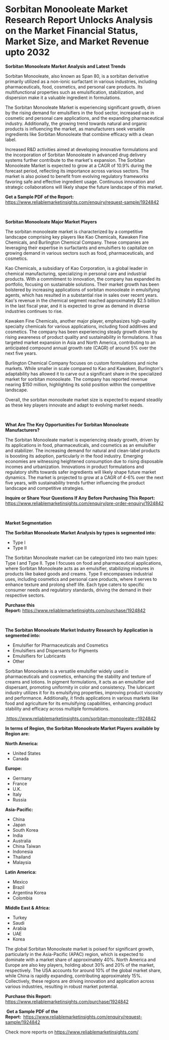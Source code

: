 <p><h1>Sorbitan Monooleate Market Research Report Unlocks Analysis on the Market Financial Status, Market Size, and Market Revenue upto 2032</h1></p><p><strong>Sorbitan Monooleate Market Analysis and Latest Trends</strong></p>
<p><p>Sorbitan Monooleate, also known as Span 80, is a sorbitan derivative primarily utilized as a non-ionic surfactant in various industries, including pharmaceuticals, food, cosmetics, and personal care products. Its multifunctional properties such as emulsification, stabilization, and dispersion make it a valuable ingredient in formulations.</p><p>The Sorbitan Monooleate Market is experiencing significant growth, driven by the rising demand for emulsifiers in the food sector, increased use in cosmetic and personal care applications, and the expanding pharmaceutical industry. Additionally, the growing trend towards natural and organic products is influencing the market, as manufacturers seek versatile ingredients like Sorbitan Monooleate that combine efficacy with a clean label.</p><p>Increased R&D activities aimed at developing innovative formulations and the incorporation of Sorbitan Monooleate in advanced drug delivery systems further contribute to the market's expansion. The Sorbitan Monooleate Market is expected to grow at a CAGR of 10.9% during the forecast period, reflecting its importance across various sectors. The market is also poised to benefit from evolving regulatory frameworks favoring safe and effective ingredient usage. Continuous innovation and strategic collaborations will likely shape the future landscape of this market.</p></p>
<p><strong>Get a Sample PDF of the Report:&nbsp;</strong> <a href="https://www.reliablemarketinsights.com/enquiry/request-sample/1924842?utm_campaign=2891&utm_medium=2&utm_source=Github&utm_content=ia&utm_term=28032025&utm_id=sorbitan-monooleate">https://www.reliablemarketinsights.com/enquiry/request-sample/1924842</a></p>
<p>&nbsp;</p>
<p><strong>Sorbitan Monooleate Major Market Players</strong></p>
<p><p>The sorbitan monooleate market is characterized by a competitive landscape comprising key players like Kao Chemicals, Kawaken Fine Chemicals, and Burlington Chemical Company. These companies are leveraging their expertise in surfactants and emulsifiers to capitalize on growing demand in various sectors such as food, pharmaceuticals, and cosmetics.</p><p>Kao Chemicals, a subsidiary of Kao Corporation, is a global leader in chemical manufacturing, specializing in personal care and industrial products. With a commitment to innovation, the company has expanded its portfolio, focusing on sustainable solutions. Their market growth has been bolstered by increasing applications of sorbitan monooleate in emulsifying agents, which has resulted in a substantial rise in sales over recent years. Kao's revenue in the chemical segment reached approximately $2.5 billion in the last fiscal year, and it is expected to grow as demand in diverse industries continues to rise.</p><p>Kawaken Fine Chemicals, another major player, emphasizes high-quality specialty chemicals for various applications, including food additives and cosmetics. The company has been experiencing steady growth driven by rising awareness of product quality and sustainability in formulations. It has targeted market expansion in Asia and North America, contributing to an anticipated compound annual growth rate (CAGR) of around 5% over the next five years.</p><p>Burlington Chemical Company focuses on custom formulations and niche markets. While smaller in scale compared to Kao and Kawaken, Burlington's adaptability has allowed it to carve out a significant share in the specialized market for sorbitan monooleate. The company has reported revenue nearing $150 million, highlighting its solid position within the competitive landscape. </p><p>Overall, the sorbitan monooleate market size is expected to expand steadily as these key players innovate and adapt to evolving market needs.</p></p>
<p>&nbsp;</p>
<p><strong>What Are The Key Opportunities For Sorbitan Monooleate Manufacturers?</strong></p>
<p><p>The Sorbitan Monooleate market is experiencing steady growth, driven by its applications in food, pharmaceuticals, and cosmetics as an emulsifier and stabilizer. The increasing demand for natural and clean-label products is boosting its adoption, particularly in the food industry. Emerging economies are witnessing heightened consumption due to rising disposable incomes and urbanization. Innovations in product formulations and regulatory shifts towards safer ingredients will likely shape future market dynamics. The market is projected to grow at a CAGR of 4-6% over the next five years, with sustainability trends further influencing the product landscape and competitive strategies.</p></p>
<p><strong>Inquire or Share Your Questions If Any Before Purchasing This Report:</strong> <a href="https://www.reliablemarketinsights.com/enquiry/pre-order-enquiry/1924842?utm_campaign=2891&utm_medium=2&utm_source=Github&utm_content=ia&utm_term=28032025&utm_id=sorbitan-monooleate">https://www.reliablemarketinsights.com/enquiry/pre-order-enquiry/1924842</a></p>
<p>&nbsp;</p>
<p><strong>Market Segmentation</strong></p>
<p><strong>The Sorbitan Monooleate Market Analysis by types is segmented into:</strong></p>
<p><ul><li>Type I</li><li>Type II</li></ul></p>
<p><p>The Sorbitan Monooleate market can be categorized into two main types: Type I and Type II. Type I focuses on food and pharmaceutical applications, where Sorbitan Monooleate acts as an emulsifier, stabilizing mixtures in products like baked goods and creams. Type II encompasses industrial uses, including cosmetics and personal care products, where it serves to enhance texture and prolong shelf life. Each type caters to specific consumer needs and regulatory standards, driving the demand in their respective sectors.</p></p>
<p><strong>Purchase this Report:&nbsp;</strong><a href="https://www.reliablemarketinsights.com/purchase/1924842?utm_campaign=2891&utm_medium=2&utm_source=Github&utm_content=ia&utm_term=28032025&utm_id=sorbitan-monooleate">https://www.reliablemarketinsights.com/purchase/1924842</a></p>
<p>&nbsp;</p>
<p><strong>The Sorbitan Monooleate Market Industry Research by Application is segmented into:</strong></p>
<p><ul><li>Emulsifier for Pharmaceuticals and Cosmetics</li><li>Emulsifiers and Dispersants for Pigments</li><li>Emulsifiers for Lubricants</li><li>Other</li></ul></p>
<p><p>Sorbitan Monooleate is a versatile emulsifier widely used in pharmaceuticals and cosmetics, enhancing the stability and texture of creams and lotions. In pigment formulations, it acts as an emulsifier and dispersant, promoting uniformity in color and consistency. The lubricant industry utilizes it for its emulsifying properties, improving product viscosity and performance. Additionally, it finds applications in various markets like food and agriculture for its emulsifying capabilities, enhancing product stability and efficacy across multiple formulations.</p></p>
<p><a href="https://www.reliablemarketinsights.com/sorbitan-monooleate-r1924842?utm_campaign=2891&utm_medium=2&utm_source=Github&utm_content=ia&utm_term=28032025&utm_id=sorbitan-monooleate">&nbsp;https://www.reliablemarketinsights.com/sorbitan-monooleate-r1924842</a></p>
<p><strong>In terms of Region, the Sorbitan Monooleate Market Players available by Region are:</strong></p>
<p>
    <p> <strong> North America: </strong>
        <ul>
            <li>United States</li>
            <li>Canada</li>
        </ul>
        </p> 
    <p> <strong> Europe: </strong>
        <ul>
            <li>Germany</li>
            <li>France</li>
            <li>U.K.</li>
            <li>Italy</li>
            <li>Russia</li>
        </ul>
        </p> 
    <p> <strong> Asia-Pacific: </strong>
        <ul>
            <li>China</li>
            <li>Japan</li>
            <li>South Korea</li>
            <li>India</li>
            <li>Australia</li>
            <li>China Taiwan</li>
            <li>Indonesia</li>
            <li>Thailand</li>
            <li>Malaysia</li>
        </ul>
        </p> 
    <p> <strong> Latin America: </strong>
        <ul>
            <li>Mexico</li>
            <li>Brazil</li>
            <li>Argentina Korea</li>
            <li>Colombia</li>
        </ul>
        </p> 
    <p> <strong> Middle East & Africa: </strong>
        <ul>
            <li>Turkey</li>
            <li>Saudi</li>
            <li>Arabia</li>
            <li>UAE</li>
            <li>Korea</li>
        </ul>
    </p>
    </p>
<p><p>The global Sorbitan Monooleate market is poised for significant growth, particularly in the Asia-Pacific (APAC) region, which is expected to dominate with a market share of approximately 40%. North America and Europe are also key players, holding about 30% and 20% of the market, respectively. The USA accounts for around 10% of the global market share, while China is rapidly expanding, contributing approximately 15%. Collectively, these regions are driving innovation and application across various industries, resulting in robust market potential.</p></p>
<p><strong>Purchase this Report: </strong><a href="https://www.reliablemarketinsights.com/purchase/1924842?utm_campaign=2891&utm_medium=2&utm_source=Github&utm_content=ia&utm_term=28032025&utm_id=sorbitan-monooleate">https://www.reliablemarketinsights.com/purchase/1924842</a></p>
<p>&nbsp;<strong>Get a Sample PDF of the Report:&nbsp;&nbsp;</strong><a href="https://www.reliablemarketinsights.com/enquiry/request-sample/1924842?utm_campaign=2891&utm_medium=2&utm_source=Github&utm_content=ia&utm_term=28032025&utm_id=sorbitan-monooleate">https://www.reliablemarketinsights.com/enquiry/request-sample/1924842</a></p>
<p><strong></strong></p>
<p>Check more reports on <a href="https://www.reliablemarketinsights.com/?utm_campaign=2891&utm_medium=2&utm_source=Github&utm_content=ia&utm_term=28032025&utm_id=sorbitan-monooleate">https://www.reliablemarketinsights.com/</a></p>